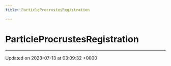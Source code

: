 ```yaml
---
title: ParticleProcrustesRegistration

---
```


# ParticleProcrustesRegistration





-------------------------------

Updated on 2023-07-13 at 03:09:32 +0000